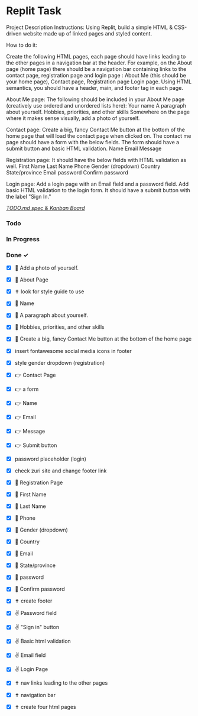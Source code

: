 # Replit Task

Project Description
Instructions: Using Replit, build a simple HTML & CSS-driven website made up of linked pages and styled content.

How to do it:

Create the following HTML pages, each page should have links leading to the other pages in a navigation bar at the header. For example, on the About page (home page) there should be a navigation bar containing links to the contact page, registration page and login page :
About Me (this should be your home page),
Contact page,
Registration page
Login page.
Using HTML semantics, you should have a header, main, and footer tag in each page.

About Me page: The following should be included in your About Me page (creatively use ordered and unordered lists here):
Your name
A paragraph about yourself.
Hobbies, priorities, and other skills
Somewhere on the page where it makes sense visually, add a photo of yourself.

Contact page: Create a big, fancy Contact Me button at the bottom of the home page that will load the contact page when clicked on. The contact me page should have a form with the below fields. The form should have a submit button and basic HTML validation.
Name
Email
Message

Registration page: It should have the below fields with HTML validation as well.
First Name
Last Name
Phone
Gender (dropdown)
Country
State/province
Email
password
Confirm password

Login page: Add a login page with an Email field and a password field. Add basic HTML validation to the login form. It should have a submit button with the label "Sign In."

<em>[TODO.md spec & Kanban Board](https://bit.ly/3fCwKfM)</em>

### Todo


### In Progress


### Done ✓

- [x] 🤏 Add a photo of yourself.  
- [x] 🤏 About Page  
- [x] ✝ look for style guide to use  
- [x] 🤏 Name  
- [x] 🤏 A paragraph about yourself.  
- [x] 🤏 Hobbies, priorities, and other skills  
- [x] 🤏 Create a big, fancy Contact Me button at the bottom of the home page  
- [x] insert fontawesome social media icons in footer  
- [x] style gender dropdown (registration)  
- [x] 👉 Contact Page  
- [x] 👉 a form  
- [x] 👉 Name  
- [x] 👉 Email  
- [x] 👉 Message  
- [x] 👉 Submit button  
- [x] password placeholder (login)  
- [x] check zuri site and change footer link  
- [x] 🔸 Registration Page  
- [x] 🔸 First Name  
- [x] 🔸 Last Name  
- [x] 🔸 Phone  
- [x] 🔸 Gender (dropdown)  
- [x] 🔸 Country  
- [x] 🔸 Email  
- [x] 🔸 State/province  
- [x] 🔸 password  
- [x] 🔸 Confirm password  
- [x] ✝ create footer  
- [x] ✌ Password field  
- [x] ✌ "Sign in" button  
- [x] ✌ Basic html validation  
- [x] ✌ Email field  
- [x] ✌ Login Page  
- [x] ✝ nav links leading to the other pages  
- [x] ✝ navigation bar  
- [x] ✝ create four html pages  

